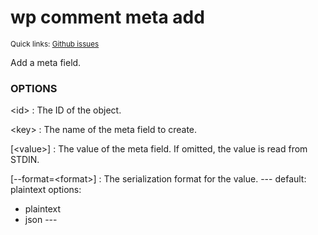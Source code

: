 # wp comment meta add

<small>Quick links: <a href="https://github.com/issues?q=is%3Aopen+label%3Acommand%3Acomment-meta-add+sort%3Aupdated-desc+org%3Awp-cli">Github issues</a></small>

Add a meta field.

### OPTIONS

&lt;id&gt;
: The ID of the object.

&lt;key&gt;
: The name of the meta field to create.

[&lt;value&gt;]
: The value of the meta field. If omitted, the value is read from STDIN.

[\--format=&lt;format&gt;]
: The serialization format for the value.
\---
default: plaintext
options:
  - plaintext
  - json
\---




